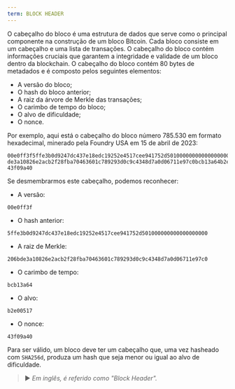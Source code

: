 ```yaml
---
term: BLOCK HEADER
---
```


O cabeçalho do bloco é uma estrutura de dados que serve como o principal componente na construção de um bloco Bitcoin. Cada bloco consiste em um cabeçalho e uma lista de transações. O cabeçalho do bloco contém informações cruciais que garantem a integridade e validade de um bloco dentro da blockchain. O cabeçalho do bloco contém 80 bytes de metadados e é composto pelos seguintes elementos:
* A versão do bloco;
* O hash do bloco anterior;
* A raiz da árvore de Merkle das transações;
* O carimbo de tempo do bloco;
* O alvo de dificuldade;
* O nonce.

Por exemplo, aqui está o cabeçalho do bloco número 785.530 em formato hexadecimal, minerado pela Foundry USA em 15 de abril de 2023:

```text
00e0ff3f5ffe3b0d9247dc437e18edc19252e4517cee941752d501000000000000000000206b
de3a10826e2acb2f28fba70463601c789293d0c9c4348d7a0d06711e97c0bcb13a64b2e00517
43f09a40
```

Se desmembrarmos este cabeçalho, podemos reconhecer:
* A versão:

```text
00e0ff3f
```

* O hash anterior:

```text
5ffe3b0d9247dc437e18edc19252e4517cee941752d501000000000000000000
```

* A raiz de Merkle:

```text
206bde3a10826e2acb2f28fba70463601c789293d0c9c4348d7a0d06711e97c0
```

* O carimbo de tempo:

```text
bcb13a64
```

* O alvo:

```text
b2e00517
```

* O nonce:

```text
43f09a40
```

Para ser válido, um bloco deve ter um cabeçalho que, uma vez hasheado com `SHA256d`, produza um hash que seja menor ou igual ao alvo de dificuldade.

> ► *Em inglês, é referido como "Block Header".*